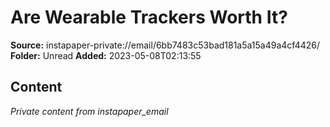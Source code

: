 # Are Wearable Trackers Worth It?

**Source:** instapaper-private://email/6bb7483c53bad181a5a15a49a4cf4426/
**Folder:** Unread
**Added:** 2023-05-08T02:13:55




## Content
*Private content from instapaper_email*
